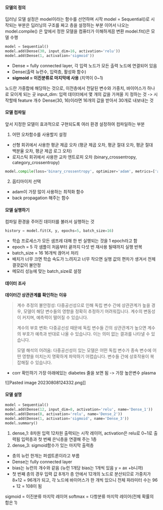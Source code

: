 
#### 모델의 정의
딥러닝 모델 설정은 model이라는 함수를 선언하며 시작
model = Sequential()로 시작되는 부분은 딥러닝의 구조를 짜고 층을 설정하는 부분
이어서 나오는 model.compile() 은 앞에서 정한 모델을 컴퓨터가 이해하게끔 변환
model.fit()은 모델 수행

```python
model = Sequential()
model.add(Dense(30, input_dim=16, activation='relu'))
model.add(Dense(1, activation='sigmoid'))
```

- Dense = fully connected layer, 각 입력 노드가 모든 출력 노드에 연결되어 있음
- Dense(출력 뉴런수, 입력층, 활성화 함수)
- **sigmoid = 이진분류로 마지막에 사용** (치역이 0~1)

노드란 가중합에 해당하는 것으로, 이전층에서 전달된 변수와 가중치, 바이어스가 하나로 모이게 되는 곳
input_dim: 입력 데이터에서 몇 개의 값을 가져올 지 정하는 것 -> 시작할때 feature 개수
Dense(30, 16)이라면 16개의 값을 받아서 30개로 내보내는 것

#### 모델 컴파일
앞서 지정한 모델이 효과적으로 구현되도록 여러 환경 설정하여 컴파일하는 부분
1. 어떤 오차함수를 사용할지 설정
- 선형 회귀에서 사용한 평균 제곱 오차 (평균 제곱 오차, 평균 절대 오차, 평균 절대 백분율 오차, 평균 제곱 로그 오차)
- 로지스틱 회귀에서 사용한 교차 엔트로피 오차 (binary_crossentropy, category_crossentropy)

```python
model.compile(loss='binary_crossentropy', optimizer='adam', metrics=['accuracy'])
```

2. 옵티마이저 선택
- adam이 가장 많이 사용하는 최적화 함수
- back propagation 해주는 함수

#### 모델 실행하기
컴파일 환경을 주어진 데이터를 불러서 실행하는 것

```python
history = model.fit(X, y, epochs=5, batch_size=16)
```

- 학습 프로세스가 모든 샘프레 대해 한 번 실행되는 것을 1 epoch라고 함
- epoch = 5 각 샘플이 처음부터 끝까지 다섯 번 재사용 될때까지 실행 반복
- batch_size = 16 16개씩 끊어서 처리
- 배치가 너무 크면 학습 속도가 느려지고 너무 작으면 실행 값의 편차가 생겨서 전체 결괏값이 불안정
- 메모리 성능에 맞는 batch_size로 설정



#### 데이터 조사

**데이터간 상관관계를 확인하는 이유**

>계수 추정의 불안정성: 다중공선성으로 인해 독립 변수 간에 상관관계가 높을 경우, 모델이 해당 변수들의 영향을 정확히 추정하기 어려워집니다. 계수의 변동성이 커지며, 예측력이 떨어질 수 있습니다.
>
>계수의 부호 변화: 다중공선성 때문에 독립 변수들 간의 상관관계가 높으면 계수의 부호가 예측과 반대로 나올 수 있습니다. 이는 의미 없는 결과를 나타낼 수 있습니다.
>
>모델 해석의 어려움: 다중공선성이 있는 모델은 어떤 독립 변수가 종속 변수에 어떤 영향을 미치는지 명확하게 파악하기 어렵습니다. 변수들 간에 상호작용이 복잡해질 수 있습니다.


- corr 확인하기
가장 아래에있는 diabetes 줄을 보면 됨
-> 가장 높은변수 plasma

![[Pasted image 20230808124332.png]]


#### 모델 설명

```python
model = Sequential()
model.add(Dense(12, input_dim=8, activation='relu', name='Dense_1'))
model.add(Dense(8, activation='relu', name='Dense_2'))
model.add(Dense(1, activation='sigmoid', name='Dense_3'))
model.summary()
```

1. dense_1: 8차원 입력 12차원 출력되는 시작 레이어, activation은 relu로 0~1로 출력됨
   입력층과 첫 번째 은닉층을 연결해 주는 1층
2. dense_3: sigmoid함수가 있는 마지막 출력층

- 층의 뉴런 한개는 퍼셉트론이라고 부름
- Dense는 fully connected layer
- bias는 뉴런의 개수와 같음 (뉴런 1개당 bias는 1개씩 있음 y = ax +b니까)
- 첫 번째 층의 경우 입력 값 8개가 층 안에서 12개의 노드로 분산되므로 가중치가 8×12 = 96개가 되고, 각 노드에 바이어스가 한 개씩 있으니 전체 파라미터 수는 96 + 12 = 108이 됨



sigmoid = 이진분류 마지막 레이어
softmax =  다항분류 마지막 레이어(전체 확률의 합은 1)